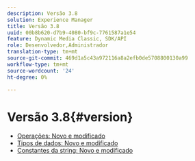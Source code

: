 ```yaml
---
description: Versão 3.8
solution: Experience Manager
title: Versão 3.8
uuid: 00b8b620-d7b9-4080-bf9c-7761587a1e54
feature: Dynamic Media Classic, SDK/API
role: Desenvolvedor,Administrador
translation-type: tm+mt
source-git-commit: 469d1a5c43a972116a8a2efb0de5708800130a99
workflow-type: tm+mt
source-wordcount: '24'
ht-degree: 0%

---
```



# Versão 3.8{#version}

* [Operações: Novo e modificado](r-3-8-operations.md)
* [Tipos de dados: Novo e modificado](r-3-8-types.md)
* [Constantes da string: Novo e modificado](r-3-8-string-constants.md)
